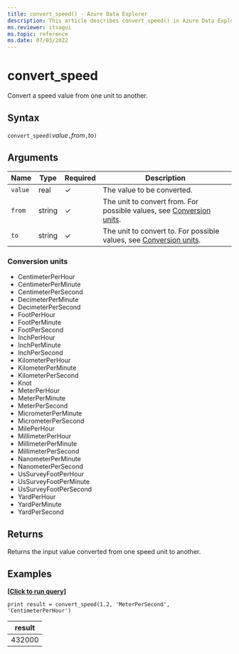 ```yaml
---
title: convert_speed() - Azure Data Explorer
description: This article describes convert_speed() in Azure Data Explorer.
ms.reviewer: itsagui
ms.topic: reference
ms.date: 07/03/2022
---
```

# convert_speed

Convert a speed value from one unit to another.

## Syntax

`convert_speed(`*value*`,`*from*`,`*to*`)`

## Arguments

| Name | Type | Required | Description |
|--|--|--|--|
| `value` | real | &check; | The value to be converted. |
| `from` | string | &check; | The unit to convert from. For possible values, see [Conversion units](#conversion-units).|
| `to` | string | &check; | The unit to convert to. For possible values, see [Conversion units](#conversion-units). |

### Conversion units

* CentimeterPerHour
* CentimeterPerMinute
* CentimeterPerSecond
* DecimeterPerMinute
* DecimeterPerSecond
* FootPerHour
* FootPerMinute
* FootPerSecond
* InchPerHour
* InchPerMinute
* InchPerSecond
* KilometerPerHour
* KilometerPerMinute
* KilometerPerSecond
* Knot
* MeterPerHour
* MeterPerMinute
* MeterPerSecond
* MicrometerPerMinute
* MicrometerPerSecond
* MilePerHour
* MillimeterPerHour
* MillimeterPerMinute
* MillimeterPerSecond
* NanometerPerMinute
* NanometerPerSecond
* UsSurveyFootPerHour
* UsSurveyFootPerMinute
* UsSurveyFootPerSecond
* YardPerHour
* YardPerMinute
* YardPerSecond

## Returns

Returns the input value converted from one speed unit to another.

## Examples

**\[**[**Click to run query**](https://dataexplorer.azure.com/clusters/help/databases/Samples?query=H4sIAAAAAAAAAysoyswrUShKLS7NKVGwVUjOzytLLSqJLy5ITU3RMNQz0lFQ900tSS0KSC0KTgXKpqgDRZxT80oyc6HCHvmlReqaAK/HOJBIAAAA)**\]**

```kusto
print result = convert_speed(1.2, 'MeterPerSecond', 'CentimeterPerHour')
```

|result|
|---|
|432000|
